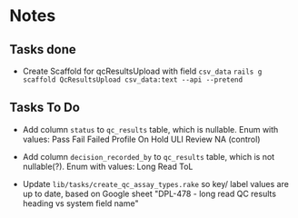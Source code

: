 # Notes

## Tasks done

- Create Scaffold for qcResultsUpload with field `csv_data`
  `rails g scaffold QcResultsUpload csv_data:text --api --pretend`

## Tasks To Do

- Add column `status` to `qc_results` table, which is nullable. Enum with values:
  Pass
  Fail
  Failed Profile
  On Hold ULI
  Review
  NA (control)

- Add column `decision_recorded_by` to `qc_results` table, which is not nullable(?). Enum with values:
  Long Read
  ToL

- Update `lib/tasks/create_qc_assay_types.rake` so key/ label values are up to date, based on Google sheet "DPL-478 - long read QC results heading vs system field name"
